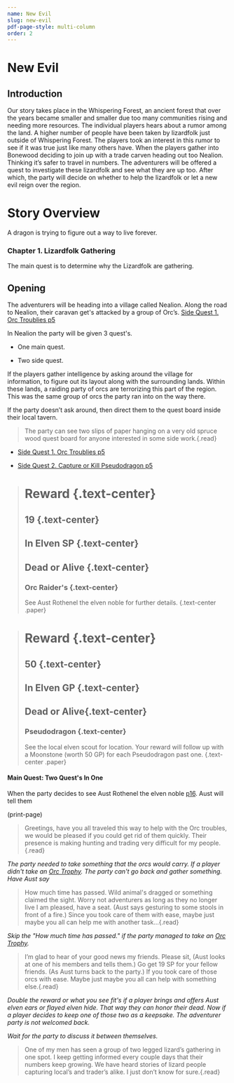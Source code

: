 ```yaml
---
name: New Evil
slug: new-evil
pdf-page-style: multi-column
order: 2
---
```


# New Evil

## Introduction
Our story takes place in the Whispering Forest, an ancient forest that over the years became smaller and smaller due too many communities rising and needing more resources. The individual players hears about a rumor among the land. A higher number of people have been taken by lizardfolk just outside of Whispering Forest. The players took an interest in this rumor to see if it was true just like many others have. When the players gather into Bonewood deciding to join up with a trade carven heading out too Nealion. Thinking it’s safer to travel in numbers. The adventurers will be offered a quest to investigate these lizardfolk and see what they are up too. After which, the party will decide on whether to help the lizardfolk or let a new evil reign over the region.

# Story Overview
A dragon is trying to figure out a way to live forever.

### Chapter 1. Lizardfolk Gathering
The main quest is to determine why the Lizardfolk are gathering.

## Opening
The adventurers will be heading into a village called Nealion. Along the road to Nealion, their caravan get's attacked by a group of Orc’s. [Side Quest 1. Orc Troublies p5](/SideQuest.md)

In Nealion the party will be given 3 quest's.

* One main quest.

* Two side quest.

If the players gather intelligence by asking around the village for information, to figure out its layout along with the surrounding lands. Within these lands, a raiding party of orcs are terrorizing this part of the region. This was the same group of orcs the party ran into on the way there.

If the party doesn’t ask around, then direct them to the quest board inside their local tavern.

>The party can see two slips of paper hanging on a very old spruce wood quest board for anyone interested in some side work.{.read}

* [Side Quest 1. Orc Troublies p5](/SideQuest.md)

* [Side Quest 2. Capture or Kill Pseudodragon p5](/SideQuest.md)

># Reward {.text-center}
>
>## 19 {.text-center}
>
>## In Elven SP {.text-center}
>
>## Dead or Alive {.text-center}
>
>### Orc Raider's {.text-center}
>
>See Aust Rothenel the elven noble for further details. {.text-center .paper}

># Reward {.text-center}
>
>## 50 {.text-center}
>
>## In Elven GP {.text-center}
>
>## Dead or Alive{.text-center}
>
>### Pseudodragon {.text-center}
>
>See the local elven scout for location. Your reward will follow up with a Moonstone (worth 50 GP) for each Pseudodragon past one. {.text-center .paper}

#### Main Quest: Two Quest's In One

When the party decides to see Aust Rothenel the elven noble [p16](/NPC.md). Aust will tell them

(print-page)

>Greetings, have you all traveled this way to help with the Orc troubles, we would be pleased if you could get rid of them quickly. Their presence is making hunting and trading very difficult for my people.{.read}

*The party needed to take something that the orcs would carry. If a player didn't take an [Orc Trophy](/images/OrcTable.jpg). The party can't go back and gather something. Have Aust say*

>How much time has passed. Wild animal's dragged or something claimed the sight. Worry not adventurers as long as they no longer live I am pleased, have a seat. (Aust says gesturing to some stools in front of a fire.) Since you took care of them with ease, maybe just maybe you all can help me with another task...{.read}

*Skip the "How much time has passed." if the party managed to take an [Orc Trophy](/images/OrcTable.jpg).*

 >I’m glad to hear of your good news my friends. Please sit, (Aust looks at one of his members and tells them.) Go get 19 SP for your fellow friends. (As Aust turns back to the party.) If you took care of those orcs with ease. Maybe just maybe you all can help with something else.{.read}

*Double the reward or what you see fit's if a player brings and offers Aust elven ears or flayed elven hide. That way they can honor their dead. Now if a player decides to keep one of those two as a keepsake. The adventurer party is not welcomed back.*

 *Wait for the party to discuss it between themselves.*

 >One of my men has seen a group of two legged lizard’s gathering in one spot. I keep getting informed every couple days that their numbers keep growing. We have heard stories of lizard people capturing local’s and trader’s alike. I just don’t know for sure.{.read}